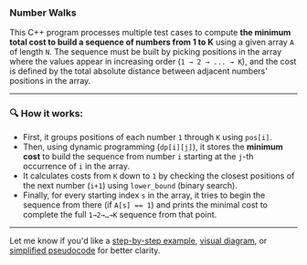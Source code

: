 ### Number Walks

This C++ program processes multiple test cases to compute **the minimum total cost to build a sequence of numbers from 1 to K** using a given array `A` of length `N`. The sequence must be built by picking positions in the array where the values appear in increasing order (`1 → 2 → ... → K`), and the cost is defined by the total absolute distance between adjacent numbers' positions in the array.

---

### 🔍 **How it works:**

* First, it groups positions of each number `1` through `K` using `pos[i]`.
* Then, using dynamic programming (`dp[i][j]`), it stores the **minimum cost** to build the sequence from number `i` starting at the `j`-th occurrence of `i` in the array.
* It calculates costs from `K` down to `1` by checking the closest positions of the next number (`i+1`) using `lower_bound` (binary search).
* Finally, for every starting index `s` in the array, it tries to begin the sequence from there (if `A[s] == 1`) and prints the minimal cost to complete the full `1→2→…→K` sequence from that point.

---

Let me know if you'd like a [step-by-step example](f), [visual diagram](f), or [simplified pseudocode](f) for better clarity.
